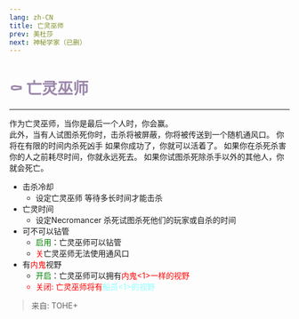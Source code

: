 ```yaml
---
lang: zh-CN
title: 亡灵巫师
prev: 美杜莎
next: 神秘学家（已删）
---
```


# <font color="#9c87ab">⚰️ <b>亡灵巫师</b></font> <Badge text="Killing" type="tip" vertical="middle"/>

***

作为亡灵巫师，当你是最后一个人时，你会赢。<br>
此外，当有人试图杀死你时，击杀将被屏蔽，你将被传送到一个随机通风口。 你将在有限的时间内杀死凶手 如果你成功了，你就可以活着了。 如果你在杀死杀害你的人之前耗尽时间，你就永远死去。 如果你试图杀死除杀手以外的其他人，你就会死亡。

- 击杀冷却
  - 设定亡灵巫师 等待多长时间才能击杀
- 亡灵时间
  - 设定Necromancer 杀死试图杀死他们的玩家或自杀的时间
- 可不可以钻管
  - <font color=green>启用</font>：亡灵巫师可以钻管
  - <font color=red>关</font>亡灵巫师无法使用通风口
- 有<font color=red>内鬼</font>视野
  - <font color=green>开启</font>：亡灵巫师可以拥有<font color=red>内鬼<1>一样的视野
  - <font color=red>关闭</font>: 亡灵巫师将有<font color=#8cffff>船员<1>的视野

> 来自: TOHE+
